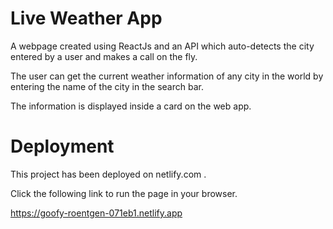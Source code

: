 # Live Weather App
A webpage created using ReactJs and an API which auto-detects the city entered by a user and makes a call on the fly.

The user can get the current weather information of any city in the world by entering the name of the city in the search bar.

The information is displayed inside a card on the web app.

# Deployment
This project has been deployed on netlify.com .

Click the following link to run the page in your browser.

https://goofy-roentgen-071eb1.netlify.app

